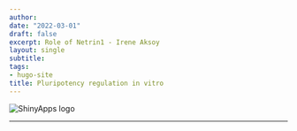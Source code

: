 ```yaml
---
author:
date: "2022-03-01"
draft: false
excerpt: Role of Netrin1 - Irene Aksoy
layout: single
subtitle: 
tags:
- hugo-site
title: Pluripotency regulation in vitro
--- 
```

 
![ShinyApps logo]()

---
